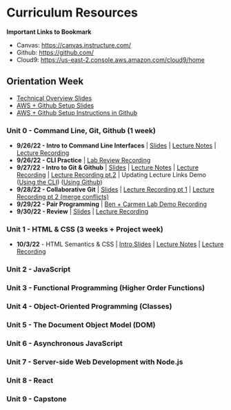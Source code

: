 # Curriculum Resources

**Important Links to Bookmark**
* Canvas: https://canvas.instructure.com/
* Github: https://github.com/
* Cloud9: https://us-east-2.console.aws.amazon.com/cloud9/home

## Orientation Week
* [Technical Overview Slides](https://docs.google.com/presentation/d/13HRR6Ci6mXC9f-9iRoGux8rwjgYqMDtRl4VxE2IoXGU/edit)
* [AWS + Github Setup Slides](https://docs.google.com/presentation/d/1fbZzi6A6T5BanwcNPXKVdG7spu8u__1pMLtdTnnIqHY/edit?usp=sharing) 
* [AWS + Github Setup Instructions in Github](https://github.com/The-Marcy-Lab-School/aws-cloud9-environment-setup)

### Unit 0 - Command Line, Git, Github (1 week)
* **9/26/22 - Intro to Command Line Interfaces** | [Slides](https://docs.google.com/presentation/d/1xjI9hbHflDj0PqeFQMWetBVPa35nwsfcjI1yt9YpBcU/edit#slide=id.g158fbd3a59f_0_0) | [Lecture Notes](https://github.com/The-Marcy-Lab-School/Fall-2022-Curriculum-BMC/tree/main/se-unit-0/lesson_0_cli/cli_lecture_notes.md) | [Lecture Recording](https://us02web.zoom.us/rec/share/cahmE2fvX0ip9oLrdTCBrPWl6o8fVEHXDKUzq15_Ieb7fboK3ZJGqysrldRf1rrc.TXTMuKktY8CcD7Z2?startTime=1664204552000)
* **9/26/22 - CLI Practice** | [Lab Review Recording](https://us02web.zoom.us/rec/share/fZFB7Ad_JUGPnCKYhOHquhrUkqZ3YCFBQ0xVQFCgTqYj-Drk4AT1gVa__HBBSM-m.Zp_rZQXR4rAwzmLO?startTime=1664220679000)
* **9/27/22 - Intro to Git & Github** | [Slides](https://docs.google.com/presentation/d/1429MO_xa7tRQdj28RaKALmT8FRRfF5MYQkui0OQgrtg/edit#slide=id.g158fbd3a59f_0_97) | [Lecture Notes](https://github.com/The-Marcy-Lab-School/Fall-2022-Curriculum-BMC/blob/main/se-unit-0/lesson_1_git/git_lecture_notes.md) | [Lecture Recording](https://drive.google.com/file/d/1mwb_utrbMSZr7xI2Ur3NUscvYm5Tr72O/view?usp=sharing) | [Lecture Recording pt.2](https://drive.google.com/file/d/1-TJJptvVPIWAV8cKtRMnHLZXL5KbNnTT/view?usp=sharing) | Updating Lecture Links Demo ([Using the CLI](https://drive.google.com/file/d/1Zo9f9dzjTNGElyik3PeMxyBqX7UeEMSk/view?usp=sharing)) ([Using Github](https://drive.google.com/file/d/15SsA5UjUQ98I6Z4bbdptgMEqPcm1NsrM/view?usp=sharing))
* **9/28/22 - Collaborative Git** | [Slides](https://docs.google.com/presentation/d/1h8vaNFbu9oMK0xeV8673UdHiNjouNpusMHbK6Ge_-vw/edit#slide=id.g158fbd3a59f_0_228) | [Lecture Recording pt 1](https://drive.google.com/file/d/1MzM9ixjOhMKmc4GNGP7gJP9WK2cI7112/view?usp=sharing) | [Lecture Recording pt 2 (merge conflicts)](https://drive.google.com/file/d/1rse9DMwOPXDUy-HZg54CVcEYu0HWnflk/view?usp=sharing)
* **9/29/22 - Pair Programming** | [Ben + Carmen Lab Demo Recording](https://drive.google.com/file/d/1IdMwe-p-REr3fKTve8g1cevWGy9cf9JJ/view?usp=sharing)
* **9/30/22 - Review** | [Slides](https://docs.google.com/presentation/d/10tIKIoLKCF5UEh3Do8nSmdK_ELzA8R_Q8mJhaynApnY/edit#slide=id.g158fbd3a59f_0_0) | [Lecture Recording](https://us02web.zoom.us/rec/share/Zd4-FA8GX3OvmoYpSME5tCl8rlMse8mHucwtHU3c_hFGcMqbUpq5o3SO0WiathSk.xBfXljAhcJTm5-Kx)

### Unit 1 - HTML & CSS (3 weeks + Project week)

* **10/3/22** - HTML Semantics & CSS | [Intro Slides](https://docs.google.com/presentation/d/1bJ7hDGK7EENUmRqG_3TAU4pPyejzcN5Er1e-Ucrf2h4) | [Lecture Notes](https://github.com/The-Marcy-Lab-School/Fall-2022-Curriculum-BMC/blob/main/se-unit-1/lesson-0-semantics/semantics-lecture-notes.md) | [Lecture Recording](https://us02web.zoom.us/rec/play/A6_n-nW0CoSpuIggAISwuJ2s3OIzr_4Q9sCFEnOIAvpoBWK45zQFzudSJzMyzxwq4EZOy3Y56OSK8vxi.c9hGBQUDL0MuAumw?continueMode=true)

### Unit 2 - JavaScript
### Unit 3 - Functional Programming (Higher Order Functions)
### Unit 4 - Object-Oriented Programming (Classes)
### Unit 5 - The Document Object Model (DOM)
### Unit 6 - Asynchronous JavaScript
### Unit 7 - Server-side Web Development with Node.js
### Unit 8 - React
### Unit 9 - Capstone
